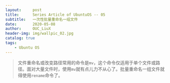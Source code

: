 ```yaml
---
layout:     post
title:      Series Article of UbuntuOS -- 05 
subtitle:   一次性批量重命名一组文件     
date:       2020-05-08
author:     OUC_LiuX
header-img: img/wallpic_02.jpg
catalog: true
tags:
    - Ubuntu OS
---
```


> 文件重命名或改变路径常用的命令是`mv`，这个命令仅适用于单个文件或路径。面对大量文件时，使用`mv`就有点儿力不从心了。批量重命名一组文件就得使用`rename`命令了。    


